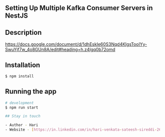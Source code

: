 <p align="center">
  <h2> Setting Up Multiple Kafka Consumer Servers in NestJS </h2>
</p>

## Description

https://docs.google.com/document/d/1dhEskIe60S3Nqd4KIgsTooIYy-SwuYjf7w_4o8GUn8A/edit#heading=h.z4lgq0b72omd

## Installation

```bash
$ npm install
```

## Running the app

```bash
# development
$ npm run start

## Stay in touch

- Author - Hari
- Website - [https://in.linkedin.com/in/hari-venkata-sateesh-sireddi-2631a5178](https://in.linkedin.com/in/hari-venkata-sateesh-sireddi-2631a5178/)
